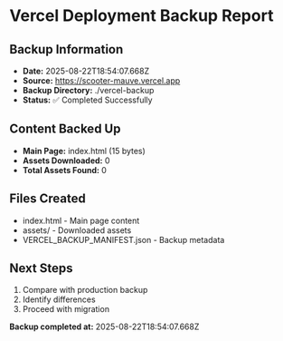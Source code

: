 # Vercel Deployment Backup Report

## Backup Information
- **Date:** 2025-08-22T18:54:07.668Z
- **Source:** https://scooter-mauve.vercel.app
- **Backup Directory:** ./vercel-backup
- **Status:** ✅ Completed Successfully

## Content Backed Up
- **Main Page:** index.html (15 bytes)
- **Assets Downloaded:** 0
- **Total Assets Found:** 0

## Files Created
- index.html - Main page content
- assets/ - Downloaded assets
- VERCEL_BACKUP_MANIFEST.json - Backup metadata

## Next Steps
1. Compare with production backup
2. Identify differences
3. Proceed with migration

**Backup completed at:** 2025-08-22T18:54:07.668Z
